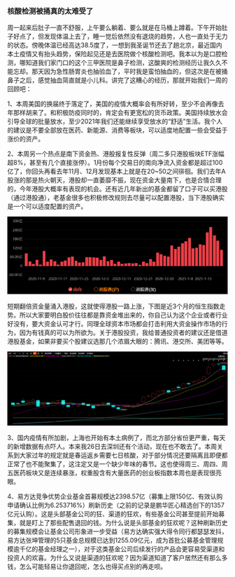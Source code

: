 ### 核酸检测被捅真的太难受了

周一起来后肚子一直不舒服，上午要么躺着、要么就是在马桶上蹲着。下午开始肚子好点了，但发现体温上去了，睡一觉后依然没有退烧的趋势，人也一直处于无力的状态。傍晚体温已经高达38.5度了，一想到我圣诞节还去了趟北京，最近国内本土疫情又有抬头趋势，保险起见还是去医院做个核酸检测吧。我本以为是口腔检测，哪知道我们家门口的这个三甲医院是鼻子检测，这酸爽的检测经历让我久久不能忘却。那天因为急性肠胃炎也抽验血了，平时我是蛮怕抽血的，但这次是在被捅鼻子之后，感觉抽血简直就是小儿科。讲完了这糟心的经历，那就开始我们一周的回顾吧：

1、本周美国的换届终于落定了，美国的疫情大概率会有所好转，至少不会再像去年那样胡来了。和积极防疫同时的，肯定会有更宽松的货币政策。美国持续放水会引导全球的批量放水，至少2021年我们还能继续享受放水的“舒适”生活。我个人的建议是不要全部放在医药、新能源、消费等板块，可以适度地配置一些会受益于涨价的资产。

2、本周另一个热点是南下资金热、港股报复性反弹（周二多只港股板块ETF涨幅超8%，甚至有几个直接涨停）。1月份每个交易日的南向净流入资金都是超过100亿了，你回头再看去年11月、12月发现基本上就是在20~50之间徘徊。我们去年A股涨的那是热火朝天，港股却一直萎靡不振，现在资金大量南下，也是合情合理的，今年港股大概率有表现的机会。还有近几年新出的基金都留了口子可以买港股（通过港股通），老基金很多也积极修改规则去尽量可以配置港股，当下港股确实是一个可以适度配置的资产。

![南下](../img/week20210123-1.png) 

短期翻倍资金量涌入港股，这就使得港股一路上涨，下图是近3个月的恒生指数走势。所以大家要明白股价往往都是靠资金堆出来的，你自己认为这个企业或者行业好没有，要大资金认可才行。同理全球资本市场都会打击利用大资金操作市场的行为，因为有钱真的可以为所欲为。关于港股投资，我给普通投资者的建议还是借道港股基金，如果非要买个股建议选那几个浓眉大眼的：腾讯、港交所、美团等等。

![恒生](../img/week20210123-2.png) 

3、国内疫情有所加剧，上海也开始有本土病例了，而北方部分省份更严重，每天的新增数据有点吓人。本来我26日去深圳还有个活动，现在也不敢去了。本周关系到大家过年的规定就是春运返乡需要七日核酸，对于部分情况还要隔离且即便都正常了也不能聚集了，这注定又是一个缺少年味的春节。这也使得周三、周四、周五医药板块又是连续暴涨，权重股含有大量医药的创业板指数本周也是表现很亮眼。

4、易方达竞争优势企业基金首募规模达2398.57亿（募集上限150亿、有效认购申请确认比例为6.253716%）刷新历史（之前的记录是鹏华匠心精选创下的1357亿元认购）。这是头部基金公司的狂、渠道的狂欢，有些基金公司甚至提前开始募集，就是盯上了那些配售退回的钱。为什么说是头部基金的狂欢呢？这种刷新历史的募集规模会让基金公司形象进一步受益（易方达确实强大得令同行都瑟瑟发抖，易方达张坤管理的5只基金总规模已达到1255.09亿元，成为首批公募基金管理规模逾千亿的基金经理之一），对于这类基金公司后续发行的产品会更容易受渠道和投资人的欢喜。为什么又说是渠道的狂欢呢？因为渠道知道了客户居然还有那么多钱，怎么可能轻易让你退回呢，怎么也得买点别的再走呗。

